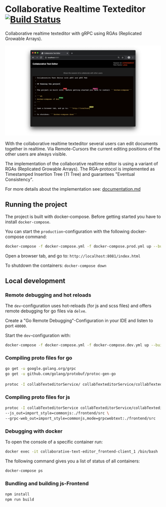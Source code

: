 # Collaborative Realtime Texteditor [![Build Status](https://travis-ci.com/mountainflo/collaborative-text-editor.svg?token=4zw9EzexndWUV9DTxZpz&branch=master)](https://travis-ci.com/mountainflo/collaborative-text-editor)

Collaborative realtime texteditor with gRPC using RGAs (Replicated Growable Arrays).

![Screenshoot Collaborative Texteditor](documentation/components/collab-texteditor-browser.png)

With the collaborative realtime texteditor several users can edit documents together in realtime.
Via Remote-Cursors the current editing positions of the other users are always visible.

The implementation of the collaborative realtime editor is using a variant of RGAs (Replicated Growable Arrays).
The RGA-protocol is implemented as Timestamped Insertion Tree (TI Tree) and guarantees "Eventual Consistency".

For more details about the implementation see: [documentation.md](documentation/CRDT.md)

## Running the project

The project is built with docker-compose. Before getting started you have to install ```docker-compose```.

You can start the ```production```-configuration with the following docker-compose command:

```sh
docker-compose -f docker-compose.yml -f docker-compose.prod.yml up --build
```

Open a browser tab, and go to: ```http://localhost:8081/index.html```

To shutdown the containers: ```docker-compose down```


## Local development

### Remote debugging and hot reloads

The ```dev```-configuration uses hot-reloads (for js and scss files) and offers remote debugging for go files via `delve`.

Create a "Go Remote Debugging"-Configuration in your IDE and listen to port `40000`.


Start the ```dev```-configuration with:

```sh
docker-compose -f docker-compose.yml -f docker-compose.dev.yml up --build
```


### Compiling proto files for go

```sh
go get -u google.golang.org/grpc
go get -u github.com/golang/protobuf/protoc-gen-go

protoc -I collabTexteditorService/ collabTexteditorService/collabTexteditorService.proto --go_out=plugins=grpc:collabTexteditorService
```

### Compiling proto files for js

```sh
protoc -I collabTexteditorService collabTexteditorService/collabTexteditorService.proto \
--js_out=import_style=commonjs:./frontend/src \
--grpc-web_out=import_style=commonjs,mode=grpcwebtext:./frontend/src
```

### Debugging with docker

To open the console of a specific container run:

```sh
docker exec -it collaborative-text-editor_frontend-client_1 /bin/bash
```

The following command gives you a list of status of all containers:

```sh
docker-compose ps
```

### Bundling and building js-Frontend

```sh
npm install
npm run build
```
